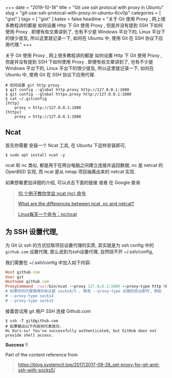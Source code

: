 +++
date = "2019-10-18"
title = "Git use ssh protocal with proxy in Ubuntu"
slug = "git-use-ssh-protocal-with-proxy-in-ubuntu-6cv0p"
categories = [ "gist" ]
tags = [ "gist" ]
katex = false
headline = "关于 Git 使用 Proxy , 网上很多教程讲的都是 如何设置 Http 下 Git 使用 Proxy , 但是并没有提到 SSH 下如何使用 Proxy . 即便有些文章讲到了, 也有不少是 Windows 平台下的, Linux 平台下的很少提及, 所以这里就记录一下, 如何在 Ubuntu 中, 使用 Git 在 SSH 协议下应用代理."
+++

关于 Git 使用 Proxy , 网上很多教程讲的都是 如何设置 Http 下 Git 使用 Proxy , 但是并没有提到 SSH 下如何使用 Proxy . 即便有些文章讲到了, 也有不少是 Windows 平台下的, Linux 平台下的很少提及, 所以这里就记录一下, 如何在 Ubuntu 中, 使用 Git 在 SSH 协议下应用代理.

```shell
# 如何设置 git http proxy
$ git config --global http.proxy http://127.0.0.1:1080
$ git config --global https.proxy http://127.0.0.1:1080
$ cat ~/.gitconfig
[http]
	proxy = http://127.0.0.1:1080
[https]
	proxy = http://127.0.0.1:1080
```

## Ncat

首先你需要 安装一个 Ncat 工具, 在 Ubuntu 下这样安装即可,

```shell
$ sudo apt install ncat -y
```

ncat 和 nc 类似, 都是用于在两台电脑之间建立连接并返回数据, nc 是 netcat 的 OpenBSD 实现, 而 ncat 是从 nmap 项目抽离出来的 netcat 实现.

如果想看更加详细的介绍, 可以点击下面的链接 或者 在 Google 查询

> [10 个例子教你学会 ncat (nc) 命令](https://linux.cn/article-9190-1.html)
>
> [What are the differences between ncat, nc and netcat?](https://unix.stackexchange.com/questions/368155/what-are-the-differences-between-ncat-nc-and-netcat)
>
> [Linux每天一个命令：nc/ncat](https://www.cnblogs.com/chengd/p/7565280.html)

## 为 SSH 设置代理,

为 Git 以 ssh 的方式拉取项目设置代理的实质, 其实就是为 ssh config 中的 `github.com` 设置代理, 那么说到为ssh设置代理, 自然绕不开 ~/.ssh/config,

我们需要在 ~/.ssh/config 中加入如下内容:

```ruby
Host github.com
User git
Hostname github.com
ProxyCommand  /usr/bin/ncat --proxy 127.0.0.1:1080 --proxy-type http %h %p
# 如果你的代理使用的协议是 socks4/5 , 修改 --proxy-type 后面的协议即可, 例如
# --proxy-type socks4
# --proxy-type socks5
```

接着尝试用 git 用户 SSH 连接 Github.com 

```shell
$ ssh -T git@github.com
# 如果输出以下内容则代表成功.
Hi Kuri-su! You've successfully authenticated, but GitHub does not provide shell access.
```

**Success** !!

Part of the content reference from

> https://blog.systemctl.top/2017/2017-09-28_set-proxy-for-git-and-ssh-with-socks5/